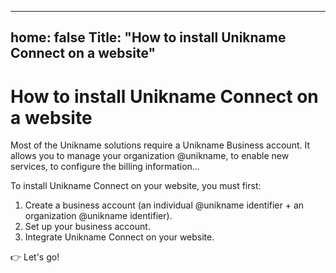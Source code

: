 
---
home: false
Title: "How to install Unikname Connect on a website"
---

# How to install Unikname Connect on a website

Most of the Unikname solutions require a Unikname Business account. It allows you to manage your organization @unikname, to enable new services, to configure the billing information...

To install Unikname Connect on your website, you must first: 
1. Create a business account (an individual @unikname identifier + an organization @unikname identifier).
2. Set up your business account.
3. Integrate Unikname Connect on your website.

👉 Let's go!